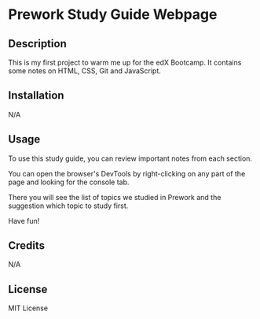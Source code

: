 # Prework Study Guide Webpage

## Description

This is my first project to warm me up for the edX Bootcamp. It contains some notes on HTML, CSS, Git and JavaScript.

## Installation

N/A

## Usage

To use this study guide, you can review important notes from each section.

You can open the browser's DevTools by right-clicking on any part of the page and looking for the console tab.

There you will see the list of topics we studied in Prework and the suggestion which topic to study first.

Have fun!

## Credits

N/A

## License

MIT License